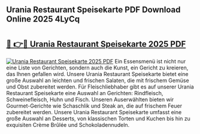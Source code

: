 ## Urania Restaurant Speisekarte PDF Download Online 2025 4LyCq

# <h2><a href="http://gcb7cv.nevu.top/?p=Urania+Restaurant+Speisekarte">🔗 👉🔴 Urania Restaurant Speisekarte 2025 PDF</a></h2>

[![Urania Restaurant Speisekarte 2025 PDF](https://i.imgur.com/dBaPXMq.png)](http://gcb7cv.nevu.top/?p=Urania+Restaurant+Speisekarte)
Ein Essensmenü ist nicht nur eine Liste von Gerichten, sondern auch die Kunst, ein Gericht zu kreieren, das Ihnen gefallen wird. Unsere Urania Restaurant Speisekarte bietet eine große Auswahl an leichten und frischen Salaten, die mit frischem Gemüse und Obst zubereitet werden. Für Fleischliebhaber gibt es auf unserer Urania Restaurant Speisekarte eine Auswahl an Gerichten: Rindfleisch, Schweinefleisch, Huhn und Fisch. Unseren Auserwählten bieten wir Gourmet-Gerichte wie Schaschlik und Steak an, die auf frischem Feuer zubereitet werden. Unsere Urania Restaurant Speisekarte umfasst eine große Auswahl an Desserts, von klassischen Torten und Kuchen bis hin zu exquisiten Crème Brûlée und Schokoladennudeln.
